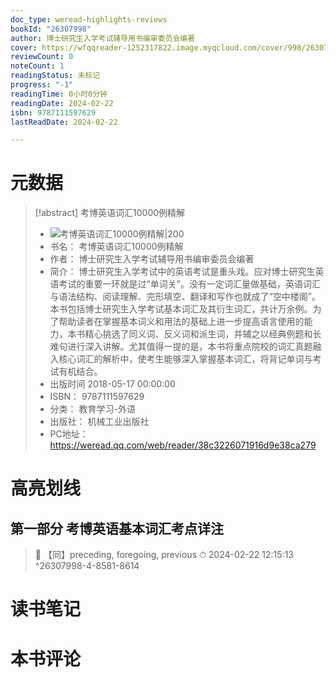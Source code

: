 ```yaml
---
doc_type: weread-highlights-reviews
bookId: "26307998"
author: 博士研究生入学考试辅导用书编审委员会编著
cover: https://wfqqreader-1252317822.image.myqcloud.com/cover/998/26307998/t7_26307998.jpg
reviewCount: 0
noteCount: 1
readingStatus: 未标记
progress: "-1"
readingTime: 0小时0分钟
readingDate: 2024-02-22
isbn: 9787111597629
lastReadDate: 2024-02-22

---
```

# 元数据
> [!abstract] 考博英语词汇10000例精解
> - ![ 考博英语词汇10000例精解|200](https://wfqqreader-1252317822.image.myqcloud.com/cover/998/26307998/t7_26307998.jpg)
> - 书名： 考博英语词汇10000例精解
> - 作者： 博士研究生入学考试辅导用书编审委员会编著
> - 简介： 博士研究生入学考试中的英语考试是重头戏。应对博士研究生英语考试的重要一环就是过“单词关”。没有一定词汇量做基础，英语词汇与语法结构、阅读理解、完形填空、翻译和写作也就成了“空中楼阁”。本书包括博士研究生入学考试基本词汇及其衍生词汇，共计万余例。为了帮助读者在掌握基本词义和用法的基础上进一步提高语言使用的能力，本书精心挑选了同义词、反义词和派生词，并辅之以经典例题和长难句进行深入讲解。尤其值得一提的是，本书将重点院校的词汇真题融入核心词汇的解析中，使考生能够深入掌握基本词汇，将背记单词与考试有机结合。
> - 出版时间 2018-05-17 00:00:00
> - ISBN： 9787111597629
> - 分类： 教育学习-外语
> - 出版社： 机械工业出版社
> - PC地址：https://weread.qq.com/web/reader/38c3226071916d9e38ca279

# 高亮划线

## 第一部分 考博英语基本词汇考点详注

> 📌 【同】preceding, foregoing, previous 
> ⏱ 2024-02-22 12:15:13 ^26307998-4-8581-8614

# 读书笔记

# 本书评论
